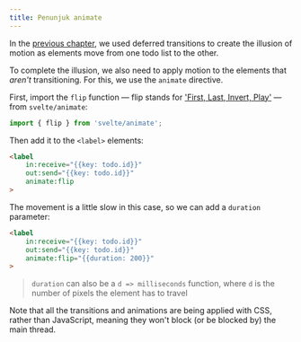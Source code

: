 ```yaml
---
title: Penunjuk animate
---
```


In the [previous chapter](tutorial/deferred-transitions), we used deferred transitions to create the illusion of motion as elements move from one todo list to the other.

To complete the illusion, we also need to apply motion to the elements that *aren't* transitioning. For this, we use the `animate` directive.

First, import the `flip` function — flip stands for ['First, Last, Invert, Play'](https://aerotwist.com/blog/flip-your-animations/) — from `svelte/animate`:

```js
import { flip } from 'svelte/animate';
```

Then add it to the `<label>` elements:

```html
<label
	in:receive="{{key: todo.id}}"
	out:send="{{key: todo.id}}"
	animate:flip
>
```

The movement is a little slow in this case, so we can add a `duration` parameter:

```html
<label
	in:receive="{{key: todo.id}}"
	out:send="{{key: todo.id}}"
	animate:flip="{{duration: 200}}"
>
```

> `duration` can also be a `d => milliseconds` function, where `d` is the number of pixels the element has to travel

Note that all the transitions and animations are being applied with CSS, rather than JavaScript, meaning they won't block (or be blocked by) the main thread.